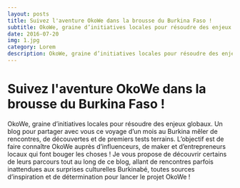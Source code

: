 ```yaml
---
layout: posts
title: Suivez l'aventure OkoWe dans la brousse du Burkina Faso !
subtitle: OkoWe, graine d’initiatives locales pour résoudre des enjeux globaux.
date: 2016-07-20
img: 1.jpg
category: Lorem
description: OkoWe, graine d’initiatives locales pour résoudre des enjeux globaux.
---
```


# Suivez l'aventure OkoWe dans la brousse du Burkina Faso !

OkoWe, graine d’initiatives locales pour résoudre des enjeux globaux.
Un blog pour partager avec vous ce voyage d’un mois au Burkina mêler de rencontres, de découvertes et de premiers tests terrains. L’objectif est de faire connaître OkoWe auprès d’influenceurs, de maker et d’entrepreneurs locaux qui font bouger les choses !
Je vous propose de découvrir certains de leurs parcours tout au long de ce blog, allant de rencontres parfois inattendues aux surprises culturelles Burkinabé, toutes sources d’inspiration et de détermination pour lancer le projet OkoWe !

